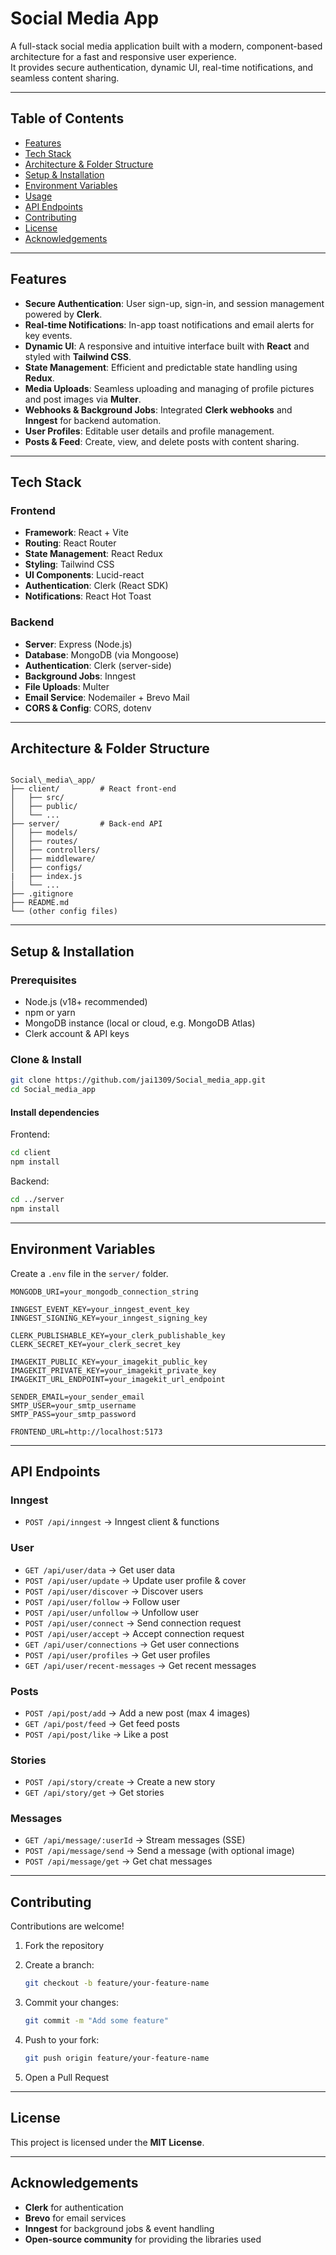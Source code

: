 

# Social Media App

A full-stack social media application built with a modern, component-based architecture for a fast and responsive user experience.  
It provides secure authentication, dynamic UI, real-time notifications, and seamless content sharing.

---

## Table of Contents

- [Features](#features)  
- [Tech Stack](#tech-stack)  
- [Architecture & Folder Structure](#architecture--folder-structure)  
- [Setup & Installation](#setup--installation)  
- [Environment Variables](#environment-variables)  
- [Usage](#usage)  
- [API Endpoints](#api-endpoints)  
- [Contributing](#contributing)  
- [License](#license)  
- [Acknowledgements](#acknowledgements)  

---

## Features

- **Secure Authentication**: User sign-up, sign-in, and session management powered by **Clerk**.  
- **Real-time Notifications**: In-app toast notifications and email alerts for key events.  
- **Dynamic UI**: A responsive and intuitive interface built with **React** and styled with **Tailwind CSS**.  
- **State Management**: Efficient and predictable state handling using **Redux**.  
- **Media Uploads**: Seamless uploading and managing of profile pictures and post images via **Multer**.  
- **Webhooks & Background Jobs**: Integrated **Clerk webhooks** and **Inngest** for backend automation.  
- **User Profiles**: Editable user details and profile management.  
- **Posts & Feed**: Create, view, and delete posts with content sharing.  

---

## Tech Stack

### Frontend
- **Framework**: React + Vite  
- **Routing**: React Router  
- **State Management**: React Redux  
- **Styling**: Tailwind CSS  
- **UI Components**: Lucid-react  
- **Authentication**: Clerk (React SDK)  
- **Notifications**: React Hot Toast  

### Backend
- **Server**: Express (Node.js)  
- **Database**: MongoDB (via Mongoose)  
- **Authentication**: Clerk (server-side)  
- **Background Jobs**: Inngest  
- **File Uploads**: Multer  
- **Email Service**: Nodemailer + Brevo Mail  
- **CORS & Config**: CORS, dotenv  

---

## Architecture & Folder Structure

```

Social\_media\_app/
├── client/         # React front-end
│   ├── src/
│   ├── public/
│   └── ...
├── server/         # Back-end API
│   ├── models/
│   ├── routes/
│   ├── controllers/
│   ├── middleware/
│   ├── configs/
|   ├── index.js
│   └── ...
├── .gitignore
├── README.md
└── (other config files)

````

---

## Setup & Installation

### Prerequisites
- Node.js (v18+ recommended)  
- npm or yarn  
- MongoDB instance (local or cloud, e.g. MongoDB Atlas)  
- Clerk account & API keys  

### Clone & Install

```bash
git clone https://github.com/jai1309/Social_media_app.git
cd Social_media_app
````

#### Install dependencies

Frontend:

```bash
cd client
npm install
```

Backend:

```bash
cd ../server
npm install
```

---

## Environment Variables

Create a `.env` file in the `server/` folder.

```env
MONGODB_URI=your_mongodb_connection_string

INNGEST_EVENT_KEY=your_inngest_event_key
INNGEST_SIGNING_KEY=your_inngest_signing_key

CLERK_PUBLISHABLE_KEY=your_clerk_publishable_key
CLERK_SECRET_KEY=your_clerk_secret_key

IMAGEKIT_PUBLIC_KEY=your_imagekit_public_key
IMAGEKIT_PRIVATE_KEY=your_imagekit_private_key
IMAGEKIT_URL_ENDPOINT=your_imagekit_url_endpoint

SENDER_EMAIL=your_sender_email
SMTP_USER=your_smtp_username
SMTP_PASS=your_smtp_password

FRONTEND_URL=http://localhost:5173
   ```



---

## API Endpoints

### Inngest
- `POST /api/inngest` → Inngest client & functions

### User
- `GET /api/user/data` → Get user data  
- `POST /api/user/update` → Update user profile & cover  
- `POST /api/user/discover` → Discover users  
- `POST /api/user/follow` → Follow user  
- `POST /api/user/unfollow` → Unfollow user  
- `POST /api/user/connect` → Send connection request  
- `POST /api/user/accept` → Accept connection request  
- `GET /api/user/connections` → Get user connections  
- `POST /api/user/profiles` → Get user profiles  
- `GET /api/user/recent-messages` → Get recent messages

### Posts
- `POST /api/post/add` → Add a new post (max 4 images)  
- `GET /api/post/feed` → Get feed posts  
- `POST /api/post/like` → Like a post  

### Stories
- `POST /api/story/create` → Create a new story  
- `GET /api/story/get` → Get stories  

### Messages
- `GET /api/message/:userId` → Stream messages (SSE)  
- `POST /api/message/send` → Send a message (with optional image)  
- `POST /api/message/get` → Get chat messages


---

## Contributing

Contributions are welcome!

1. Fork the repository
2. Create a branch:

   ```bash
   git checkout -b feature/your-feature-name
   ```
3. Commit your changes:

   ```bash
   git commit -m "Add some feature"
   ```
4. Push to your fork:

   ```bash
   git push origin feature/your-feature-name
   ```
5. Open a Pull Request

---

## License

This project is licensed under the **MIT License**.

---

## Acknowledgements

* **Clerk** for authentication
* **Brevo** for email services
* **Inngest** for background jobs & event handling
* **Open-source community** for providing the libraries used

```

